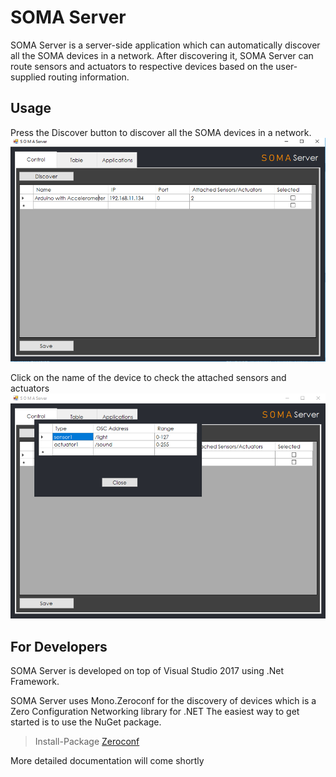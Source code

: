 # SOMA Server
SOMA Server is a server-side application which can automatically discover all the SOMA devices in a network. After discovering it, SOMA Server can route sensors and actuators to respective devices based on the user-supplied routing information.

## Usage

Press the Discover button to discover all the SOMA devices in a network.
![picture](interface1.png)

Click on the name of the device to check the attached sensors and actuators 
![picture](interface2.png)

## For Developers
SOMA Server is developed on top of Visual Studio 2017 using .Net Framework.
 
SOMA Server uses Mono.Zeroconf for the discovery of devices which is a Zero Configuration Networking library for .NET
The easiest way to get started is to use the NuGet package.

> Install-Package [Zeroconf](http://www.nuget.org/packages/Zeroconf)


More detailed documentation will come shortly